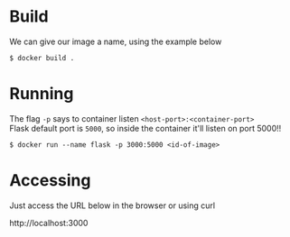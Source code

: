 # Build

We can give our image a name, using the example below 

`$ docker build .`

# Running

The flag `-p` says to container listen `<host-port>:<container-port>`  
Flask default port is `5000`, so inside the container it'll listen on port 5000!!

`$ docker run --name flask -p 3000:5000 <id-of-image>`

# Accessing

Just access the URL below in the browser or using curl 

http://localhost:3000